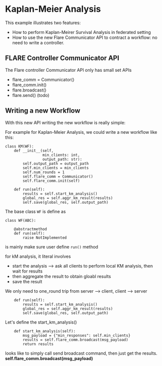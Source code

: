 # Kaplan-Meier Analysis

This example illustrates two features:
* How to perform Kaplan-Meirer Survival Analysis in federated setting
* How to use the new Flare Communicator API to contract a workflow: no need to write a controller.  

## FLARE Controller Communicator API

The Flare controller Communicator API only has small set APIs
* flare_comm = Communicator()
* flare_comm.init()
* flare.broadcast()
* flare.send() (todo)

## Writing a new Workflow

With this new API writing the new workflow is really simple: 

For example for Kaplan-Meier Analysis, we could write a new workflow like this: 

```
class KM(WF):
    def __init__(self,
                 min_clients: int,
                 output_path: str):
        self.output_path = output_path
        self.min_clients = min_clients
        self.num_rounds = 1
        self.flare_comm = Communicator()
        self.flare_comm.init(self)

    def run(self):
        results = self.start_km_analysis()
        global_res = self.aggr_km_result(results)
        self.save(global_res, self.output_path)

```

The base class ```WF``` is define as

```
class WF(ABC):

    @abstractmethod
    def run(self):
        raise NotImplemented
```
is mainly make sure user define ```run()``` method

for kM analysis, it literal involves

* start the analysis --> ask all clients to perform local KM analysis, then wait for results 
* then aggregate the result to obtain gloabl results
* save the result

We only need to one_round trip from server --> client, client --> server  

```
    def run(self):
        results = self.start_km_analysis()
        global_res = self.aggr_km_result(results)
        self.save(global_res, self.output_path)

```

Let's define the start_km_analysis()

```
    def start_km_analysis(self):
        msg_payload = {"min_responses": self.min_clients}
        results = self.flare_comm.broadcast(msg_payload)
        return results
```

looks like to simply call send broadcast command, then just get the results.  
**self.flare_comm.broadcast(msg_payload)**
